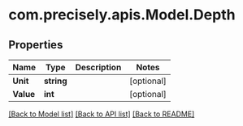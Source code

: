 
# com.precisely.apis.Model.Depth

## Properties

Name | Type | Description | Notes
------------ | ------------- | ------------- | -------------
**Unit** | **string** |  | [optional] 
**Value** | **int** |  | [optional] 

[[Back to Model list]](../README.md#documentation-for-models)
[[Back to API list]](../README.md#documentation-for-api-endpoints)
[[Back to README]](../README.md)

